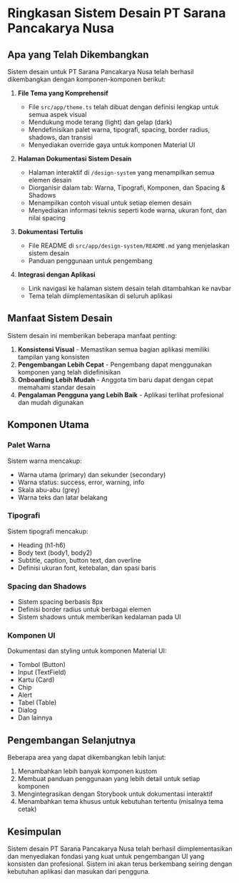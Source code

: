 # Ringkasan Sistem Desain PT Sarana Pancakarya Nusa

## Apa yang Telah Dikembangkan

Sistem desain untuk PT Sarana Pancakarya Nusa telah berhasil dikembangkan dengan komponen-komponen berikut:

1. **File Tema yang Komprehensif**
   - File `src/app/theme.ts` telah dibuat dengan definisi lengkap untuk semua aspek visual
   - Mendukung mode terang (light) dan gelap (dark)
   - Mendefinisikan palet warna, tipografi, spacing, border radius, shadows, dan transisi
   - Menyediakan override gaya untuk komponen Material UI

2. **Halaman Dokumentasi Sistem Desain**
   - Halaman interaktif di `/design-system` yang menampilkan semua elemen desain
   - Diorganisir dalam tab: Warna, Tipografi, Komponen, dan Spacing & Shadows
   - Menampilkan contoh visual untuk setiap elemen desain
   - Menyediakan informasi teknis seperti kode warna, ukuran font, dan nilai spacing

3. **Dokumentasi Tertulis**
   - File README di `src/app/design-system/README.md` yang menjelaskan sistem desain
   - Panduan penggunaan untuk pengembang

4. **Integrasi dengan Aplikasi**
   - Link navigasi ke halaman sistem desain telah ditambahkan ke navbar
   - Tema telah diimplementasikan di seluruh aplikasi

## Manfaat Sistem Desain

Sistem desain ini memberikan beberapa manfaat penting:

1. **Konsistensi Visual** - Memastikan semua bagian aplikasi memiliki tampilan yang konsisten
2. **Pengembangan Lebih Cepat** - Pengembang dapat menggunakan komponen yang telah didefinisikan
3. **Onboarding Lebih Mudah** - Anggota tim baru dapat dengan cepat memahami standar desain
4. **Pengalaman Pengguna yang Lebih Baik** - Aplikasi terlihat profesional dan mudah digunakan

## Komponen Utama

### Palet Warna

Sistem warna mencakup:
- Warna utama (primary) dan sekunder (secondary)
- Warna status: success, error, warning, info
- Skala abu-abu (grey)
- Warna teks dan latar belakang

### Tipografi

Sistem tipografi mencakup:
- Heading (h1-h6)
- Body text (body1, body2)
- Subtitle, caption, button text, dan overline
- Definisi ukuran font, ketebalan, dan spasi baris

### Spacing dan Shadows

- Sistem spacing berbasis 8px
- Definisi border radius untuk berbagai elemen
- Sistem shadows untuk memberikan kedalaman pada UI

### Komponen UI

Dokumentasi dan styling untuk komponen Material UI:
- Tombol (Button)
- Input (TextField)
- Kartu (Card)
- Chip
- Alert
- Tabel (Table)
- Dialog
- Dan lainnya

## Pengembangan Selanjutnya

Beberapa area yang dapat dikembangkan lebih lanjut:
1. Menambahkan lebih banyak komponen kustom
2. Membuat panduan penggunaan yang lebih detail untuk setiap komponen
3. Mengintegrasikan dengan Storybook untuk dokumentasi interaktif
4. Menambahkan tema khusus untuk kebutuhan tertentu (misalnya tema cetak)

## Kesimpulan

Sistem desain PT Sarana Pancakarya Nusa telah berhasil diimplementasikan dan menyediakan fondasi yang kuat untuk pengembangan UI yang konsisten dan profesional. Sistem ini akan terus berkembang seiring dengan kebutuhan aplikasi dan masukan dari pengguna. 